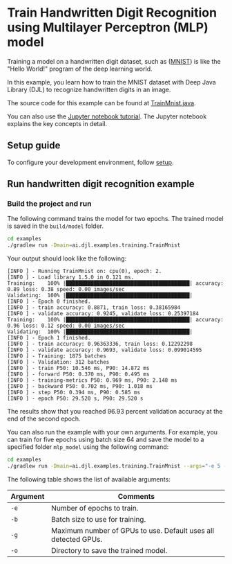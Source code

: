 # Train Handwritten Digit Recognition using Multilayer Perceptron (MLP) model

Training a model on a handwritten digit dataset, such as ([MNIST](http://yann.lecun.com/exdb/mnist/)) is like the "Hello World!" program of the deep learning world.

In this example, you learn how to train the MNIST dataset with Deep Java Library (DJL) to recognize handwritten digits in an image.

The source code for this example can be found at [TrainMnist.java](https://github.com/deepjavalibrary/djl/blob/master/examples/src/main/java/ai/djl/examples/training/TrainMnist.java).

You can also use the [Jupyter notebook tutorial](https://docs.djl.ai/master/docs/demos/jupyter/tutorial/02_train_your_first_model.html).
The Jupyter notebook explains the key concepts in detail.

## Setup guide

To configure your development environment, follow [setup](../../docs/development/setup.md).

## Run handwritten digit recognition example

### Build the project and run

The following command trains the model for two epochs. The trained model is saved in the `build/model` folder.

```sh
cd examples
./gradlew run -Dmain=ai.djl.examples.training.TrainMnist
```

Your output should look like the following:

```text
[INFO ] - Running TrainMnist on: cpu(0), epoch: 2.
[INFO ] - Load library 1.5.0 in 0.121 ms.
Training:    100% |████████████████████████████████████████| accuracy: 0.89 loss: 0.38 speed: 0.00 images/sec
Validating:  100% |████████████████████████████████████████|
[INFO ] - Epoch 0 finished.
[INFO ] - train accuracy: 0.8871, train loss: 0.38165984
[INFO ] - validate accuracy: 0.9245, validate loss: 0.25397184
Training:    100% |████████████████████████████████████████| accuracy: 0.96 loss: 0.12 speed: 0.00 images/sec
Validating:  100% |████████████████████████████████████████|
[INFO ] - Epoch 1 finished.
[INFO ] - train accuracy: 0.96363336, train loss: 0.12292298
[INFO ] - validate accuracy: 0.9693, validate loss: 0.099014595
[INFO ] - Training: 1875 batches
[INFO ] - Validation: 312 batches
[INFO ] - train P50: 10.546 ms, P90: 14.872 ms
[INFO ] - forward P50: 0.370 ms, P90: 0.495 ms
[INFO ] - training-metrics P50: 0.969 ms, P90: 2.148 ms
[INFO ] - backward P50: 0.702 ms, P90: 1.018 ms
[INFO ] - step P50: 0.394 ms, P90: 0.585 ms
[INFO ] - epoch P50: 29.520 s, P90: 29.520 s
```

The results show that you reached 96.93 percent validation accuracy at the end of the second epoch.


You can also run the example with your own arguments. For example, you can train for five epochs using batch size 64 and save the model to a specified folder `mlp_model` using the following command:

```sh
cd examples
./gradlew run -Dmain=ai.djl.examples.training.TrainMnist --args="-e 5 -b 64 -o mlp_model"
```

The following table shows the list of available arguments:


 | Argument   | Comments                                 |
 | ---------- | ---------------------------------------- |
 | `-e`       | Number of epochs to train. |
 | `-b`       | Batch size to use for training. |
 | `-g`       | Maximum number of GPUs to use. Default uses all detected GPUs. |
 | `-o`       | Directory to save the trained model. |
